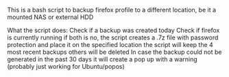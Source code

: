 This is a bash script to backup firefox profile to a different location, be it a mounted NAS or external HDD

What the script does:
Check if a backup was created today
Check if firefox is currently running
if both is no, the script creates a .7z file with password protection and place it on the specified location
the script will keep the 4 most recent backups others will be deleted
In case the backup could not be generated in the past 30 days it will create a pop up with a warning (probably just working for Ubuntu/popos)
